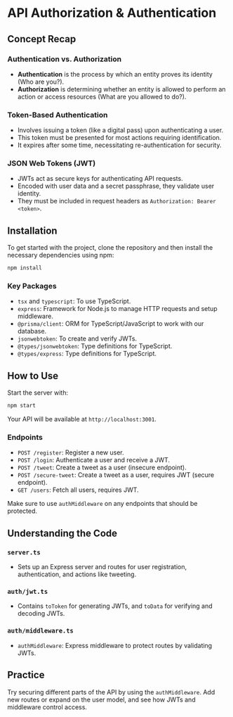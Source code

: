 # API Authorization & Authentication

## Concept Recap

### Authentication vs. Authorization

- **Authentication** is the process by which an entity proves its identity (Who are you?).
- **Authorization** is determining whether an entity is allowed to perform an action or access resources (What are you allowed to do?).

### Token-Based Authentication

- Involves issuing a token (like a digital pass) upon authenticating a user.
- This token must be presented for most actions requiring identification.
- It expires after some time, necessitating re-authentication for security.

### JSON Web Tokens (JWT)

- JWTs act as secure keys for authenticating API requests.
- Encoded with user data and a secret passphrase, they validate user identity.
- They must be included in request headers as `Authorization: Bearer <token>`.

## Installation

To get started with the project, clone the repository and then install the necessary dependencies using npm:

```bash
npm install
```

### Key Packages

- `tsx` and `typescript`: To use TypeScript.
- `express`: Framework for Node.js to manage HTTP requests and setup middleware.
- `@prisma/client`: ORM for TypeScript/JavaScript to work with our database.
- `jsonwebtoken`: To create and verify JWTs.
- `@types/jsonwebtoken`: Type definitions for TypeScript.
- `@types/express`: Type definitions for TypeScript.

## How to Use

Start the server with:

```bash
npm start
```

Your API will be available at `http://localhost:3001`.

### Endpoints

- `POST /register`: Register a new user.
- `POST /login`: Authenticate a user and receive a JWT.
- `POST /tweet`: Create a tweet as a user (insecure endpoint).
- `POST /secure-tweet`: Create a tweet as a user, requires JWT (secure endpoint).
- `GET /users`: Fetch all users, requires JWT.

Make sure to use `authMiddleware` on any endpoints that should be protected.

## Understanding the Code

### `server.ts`

- Sets up an Express server and routes for user registration, authentication, and actions like tweeting.

### `auth/jwt.ts`

- Contains `toToken` for generating JWTs, and `toData` for verifying and decoding JWTs.

### `auth/middleware.ts`

- `authMiddleware`: Express middleware to protect routes by validating JWTs.

## Practice

Try securing different parts of the API by using the `authMiddleware`. Add new routes or expand on the user model, and see how JWTs and middleware control access.

